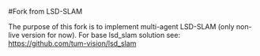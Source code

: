 #Fork from LSD-SLAM

The purpose of this fork is to implement multi-agent LSD-SLAM (only non-live version for now).
For base lsd_slam solution see: https://github.com/tum-vision/lsd_slam